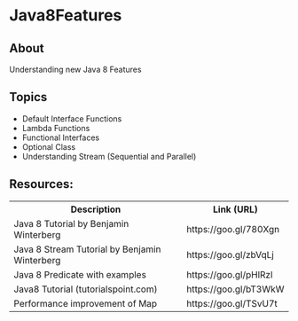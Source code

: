# Java8Features
## About
Understanding new Java 8 Features

## Topics
* Default Interface Functions
* Lambda Functions
* Functional Interfaces
* Optional Class
* Understanding Stream (Sequential and Parallel)


## Resources:
<table>
    <tr>
        <th>Description</th>
        <th>Link (URL)</th>
    </tr>
    <tr>
        <td>Java 8 Tutorial by Benjamin Winterberg</td>
        <td>https://goo.gl/780Xgn</td>
    </tr>
    <tr>
        <td>Java 8 Stream Tutorial by Benjamin Winterberg</td>
        <td>https://goo.gl/zbVqLj</td>
    </tr>
    <tr>
        <td>Java 8 Predicate with examples</td>
        <td>https://goo.gl/pHlRzl</td>
    </tr>
    <tr>
        <td>Java8 Tutorial (tutorialspoint.com)</td>
        <td>https://goo.gl/bT3WkW</td>
    </tr>
    <tr>
        <td>Performance improvement of Map</td>
        <td>https://goo.gl/TSvU7t</td>
    </tr>
</table>